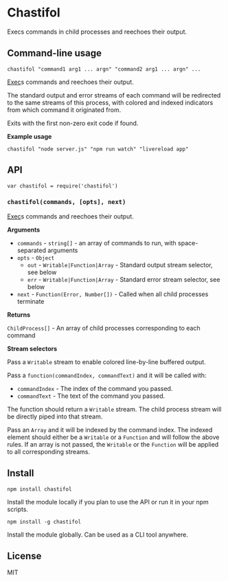 # Chastifol

Execs commands in child processes and reechoes their output.

## Command-line usage

    chastifol "command1 arg1 ... argn" "command2 arg1 ... argn" ...

[Exec](https://nodejs.org/api/child_process.html#child_process_child_process_exec_command_options_callback)s commands and reechoes their output.

The standard output and error streams of each command will be redirected to the same streams of this process,
with colored and indexed indicators from which command it originated from.

Exits with the first non-zero exit code if found.

**Example usage**

    chastifol "node server.js" "npm run watch" "livereload app"

## API

    var chastifol = require('chastifol')

### `chastifol(commands, [opts], next)`

[Exec](https://nodejs.org/api/child_process.html#child_process_child_process_exec_command_options_callback)s commands and reechoes their output.

**Arguments**

* `commands` - `string[]` - an array of commands to run, with space-separated arguments
* `opts` - `Object`
  * `out` - `Writable|Function|Array` - Standard output stream selector, see below
  * `err` - `Writable|Function|Array` - Standard error stream selector, see below
* `next` - `Function(Error, Number[])` - Called when all child processes terminate

**Returns**

`ChildProcess[]` - An array of child processes corresponding to each command

**Stream selectors**

Pass a `Writable` stream to enable colored line-by-line buffered output.

Pass a `function(commandIndex, commandText)` and it will be called with:

* `commandIndex` - The index of the command you passed.
* `commandText` - The text of the command you passed.

The function should return a `Writable` stream. The child process stream will
be directly piped into that stream.

Pass an `Array` and it will be indexed by the command index.
The indexed element should either be a `Writable` or a `Function` and will follow the above rules.
If an array is not passed, the `Writable` or the `Function` will be applied to all corresponding streams.

## Install

`npm install chastifol`

Install the module locally if you plan to use the API or run it in your npm scripts.

`npm install -g chastifol`

Install the module globally. Can be used as a CLI tool anywhere.

## License

MIT
